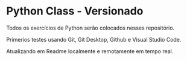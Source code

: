# Python Class - Versionado
 Todos os exercícios de Python serão colocados nesses repositório.

Primerios testes usando Git, Git Desktop, Github e Visual Studio Code.

Atualizando em Readme localmente e remotamente em tempo real.